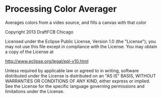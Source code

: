 Processing Color Averager
=========================

Averages colors from a video source, and fills a canvas with that color

Copyright 2013 DraftFCB Chicago

Licensed under the Eclipse Public License, Version 1.0 (the "License");
you may not use this file except in compliance with the License.
You may obtain a copy of the License at

  http://www.eclipse.org/legal/epl-v10.html

Unless required by applicable law or agreed to in writing, software
distributed under the License is distributed on an "AS IS" BASIS,
WITHOUT WARRANTIES OR CONDITIONS OF ANY KIND, either express or implied.
See the License for the specific language governing permissions and
limitations under the License. 
